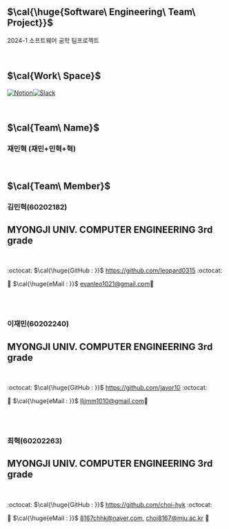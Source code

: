## $\cal{\huge{Software\ Engineering\ Team\ Project}}$

2024-1 소프트웨어 공학 팀프로젝트

<br/>

## $\cal{Work\ Space}$

[<img alt="Notion" src ="https://img.shields.io/badge/Notion-000000.svg?&style=for-the-badge&logo=Notion&logoColor=white"/>](https://www.notion.so/466bc0fdb19243388c62b43822581ec5?v=c696eea3b8d74a93beefac8a63f89ffe&showMoveTo=true)[<img alt="Slack" src ="https://img.shields.io/badge/Slack-4A154B.svg?&style=for-the-badge&logo=Slack&logoColor=white"/></a>](https://mjuse2024.slack.com/archives/C06Q594E5MK)

<br/>

## $\cal{Team\ Name}$

### 재민혁 (재민+민혁+혁)

<br/>

## $\cal{Team\ Member}$


### 김민혁(60202182)
## MYONGJI UNIV. COMPUTER ENGINEERING 3rd grade
<br/>

:octocat:
$\cal{\huge{GitHub : }}$ https://github.com/leopard0315
:octocat:

📧
$\cal{\huge{eMail : }}$ evanleo1021@gmail.com📧 


<br/><br/>

### 이재민(60202240)
## MYONGJI UNIV. COMPUTER ENGINEERING 3rd grade
<br/>

:octocat:
$\cal{\huge{GitHub : }}$  https://github.com/javor10
:octocat:

📧
$\cal{\huge{eMail : }}$ lljjmm1010@gmail.com📧 

<br/><br/>

### 최혁(60202263)
## MYONGJI UNIV. COMPUTER ENGINEERING 3rd grade

<br/>

:octocat:
$\cal{\huge{GitHub : }}$ https://github.com/choi-hyk
:octocat:


📧
$\cal{\huge{eMail : }}$  8167chhk@naver.com, choi8167@mju.ac.kr  📧

